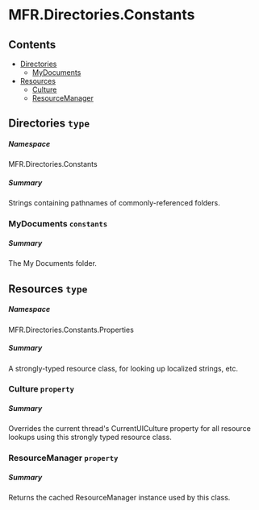 <a name='assembly'></a>
# MFR.Directories.Constants

## Contents

- [Directories](#T-MFR-Directories-Constants-Directories 'MFR.Directories.Constants.Directories')
  - [MyDocuments](#F-MFR-Directories-Constants-Directories-MyDocuments 'MFR.Directories.Constants.Directories.MyDocuments')
- [Resources](#T-MFR-Directories-Constants-Properties-Resources 'MFR.Directories.Constants.Properties.Resources')
  - [Culture](#P-MFR-Directories-Constants-Properties-Resources-Culture 'MFR.Directories.Constants.Properties.Resources.Culture')
  - [ResourceManager](#P-MFR-Directories-Constants-Properties-Resources-ResourceManager 'MFR.Directories.Constants.Properties.Resources.ResourceManager')

<a name='T-MFR-Directories-Constants-Directories'></a>
## Directories `type`

##### Namespace

MFR.Directories.Constants

##### Summary

Strings containing pathnames of commonly-referenced folders.

<a name='F-MFR-Directories-Constants-Directories-MyDocuments'></a>
### MyDocuments `constants`

##### Summary

The My Documents folder.

<a name='T-MFR-Directories-Constants-Properties-Resources'></a>
## Resources `type`

##### Namespace

MFR.Directories.Constants.Properties

##### Summary

A strongly-typed resource class, for looking up localized strings, etc.

<a name='P-MFR-Directories-Constants-Properties-Resources-Culture'></a>
### Culture `property`

##### Summary

Overrides the current thread's CurrentUICulture property for all
  resource lookups using this strongly typed resource class.

<a name='P-MFR-Directories-Constants-Properties-Resources-ResourceManager'></a>
### ResourceManager `property`

##### Summary

Returns the cached ResourceManager instance used by this class.
